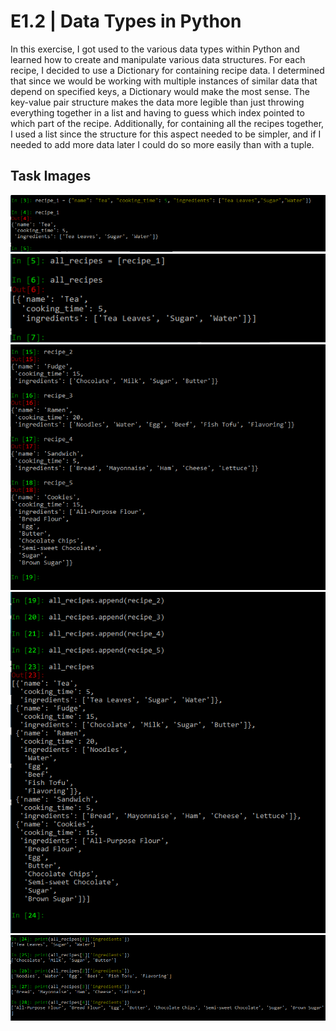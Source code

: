 # E1.2 | Data Types in Python
In this exercise, I got used to the various data types within Python and learned how to create and manipulate various data structures.
For each recipe, I decided to use a Dictionary for containing recipe data. I determined that since we would be working with multiple instances of similar data that depend on specified keys, a Dictionary would make the most sense. The key-value pair structure makes the data more legible than just throwing everything together in a list and having to guess which index pointed to which part of the recipe.
Additionally, for containing all the recipes together, I used a list since the structure for this aspect needed to be simpler, and if I needed to add more data later I could do so more easily than with a tuple.

## Task Images
![](https://github.com/justin-yin-ly/python-immersion/blob/main/img/ex1.2-recipe_1-structure.PNG)
![](https://github.com/justin-yin-ly/python-immersion/blob/main/img/ex1.2-all_recipes-declared.PNG)
![](https://github.com/justin-yin-ly/python-immersion/blob/main/img/ex1.2-recipes-declared.PNG)
![](https://github.com/justin-yin-ly/python-immersion/blob/main/img/ex1.2-all_recipes-fulllist.PNG)
![](https://github.com/justin-yin-ly/python-immersion/blob/main/img/ex1.2-printingredients.PNG)